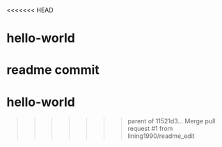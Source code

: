 <<<<<<< HEAD
# hello-world
readme
commit
=======
# hello-world
>>>>>>> parent of 11521d3... Merge pull request #1 from lining1990/readme_edit
